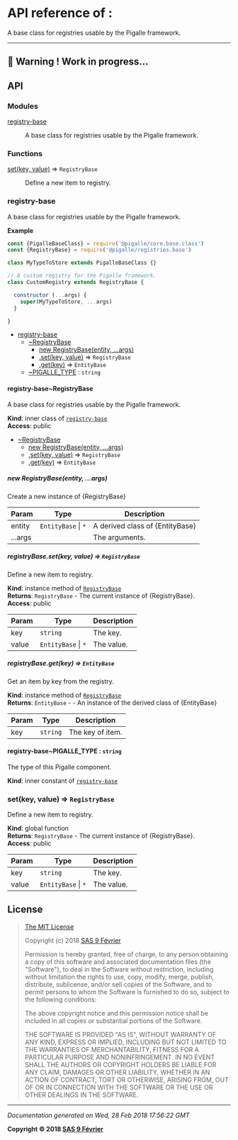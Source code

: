 # API reference of :

A base class for registries usable by the Pigalle framework.

---
&#x1F34E; **__Warning !__ Work in progress...**
---
## API

### Modules

<dl>
<dt><a href="#module_registry-base">registry-base</a></dt>
<dd><p>A base class for registries usable by the Pigalle framework.</p>
</dd>
</dl>

### Functions

<dl>
<dt><a href="#set">set(key, value)</a> ⇒ <code>RegistryBase</code></dt>
<dd><p>Define a new item to registry.</p>
</dd>
</dl>

<a name="module_registry-base"></a>

### registry-base
A base class for registries usable by the Pigalle framework.

**Example**  
```js
const {PigalleBaseClass} = require('@pigalle/core.base.class')
const {RegistryBase} = require('@pigalle/registries.base')

class MyTypeToStore extends PigalleBaseClass {}

// A custom registry for the Pigalle framework.
class CustomRegistry extends RegistryBase {

  constructor (...args) {
    super(MyTypeToStore, ...args)
  }

}
```

* [registry-base](#module_registry-base)
    * [~RegistryBase](#module_registry-base..RegistryBase)
        * [new RegistryBase(entity, ...args)](#new_module_registry-base..RegistryBase_new)
        * [.set(key, value)](#module_registry-base..RegistryBase+set) ⇒ <code>RegistryBase</code>
        * [.get(key)](#module_registry-base..RegistryBase+get) ⇒ <code>EntityBase</code>
    * [~PIGALLE_TYPE](#module_registry-base..PIGALLE_TYPE) : <code>string</code>

<a name="module_registry-base..RegistryBase"></a>

#### registry-base~RegistryBase
A base class for registries usable by the Pigalle framework.

**Kind**: inner class of [<code>registry-base</code>](#module_registry-base)  
**Access**: public  

* [~RegistryBase](#module_registry-base..RegistryBase)
    * [new RegistryBase(entity, ...args)](#new_module_registry-base..RegistryBase_new)
    * [.set(key, value)](#module_registry-base..RegistryBase+set) ⇒ <code>RegistryBase</code>
    * [.get(key)](#module_registry-base..RegistryBase+get) ⇒ <code>EntityBase</code>

<a name="new_module_registry-base..RegistryBase_new"></a>

##### new RegistryBase(entity, ...args)
Create a new instance of {RegistryBase}


| Param | Type | Description |
| --- | --- | --- |
| entity | <code>EntityBase</code> \| <code>\*</code> | A derived class of {EntityBase} |
| ...args |  | The arguments. |

<a name="module_registry-base..RegistryBase+set"></a>

##### registryBase.set(key, value) ⇒ <code>RegistryBase</code>
Define a new item to registry.

**Kind**: instance method of [<code>RegistryBase</code>](#module_registry-base..RegistryBase)  
**Returns**: <code>RegistryBase</code> - The current instance of {RegistryBase}.  
**Access**: public  

| Param | Type | Description |
| --- | --- | --- |
| key | <code>string</code> | The key. |
| value | <code>EntityBase</code> \| <code>\*</code> | The value. |

<a name="module_registry-base..RegistryBase+get"></a>

##### registryBase.get(key) ⇒ <code>EntityBase</code>
Get an item by key from the registry.

**Kind**: instance method of [<code>RegistryBase</code>](#module_registry-base..RegistryBase)  
**Returns**: <code>EntityBase</code> - - An instance of the derived class of {EntityBase}  

| Param | Type | Description |
| --- | --- | --- |
| key | <code>string</code> | The key of item. |

<a name="module_registry-base..PIGALLE_TYPE"></a>

#### registry-base~PIGALLE_TYPE : <code>string</code>
The type of this Pigalle component.

**Kind**: inner constant of [<code>registry-base</code>](#module_registry-base)  
<a name="set"></a>

### set(key, value) ⇒ <code>RegistryBase</code>
Define a new item to registry.

**Kind**: global function  
**Returns**: <code>RegistryBase</code> - The current instance of {RegistryBase}.  
**Access**: public  

| Param | Type | Description |
| --- | --- | --- |
| key | <code>string</code> | The key. |
| value | <code>EntityBase</code> \| <code>\*</code> | The value. |

## <a name="license"> License

>
> [The MIT License](https://opensource.org/licenses/MIT)
>
> Copyright (c) 2018 [SAS 9 Février](https://9fevrier.com/)
>
> Permission is hereby granted, free of charge, to any person obtaining a copy
> of this software and associated documentation files (the "Software"), to deal
> in the Software without restriction, including without limitation the rights
> to use, copy, modify, merge, publish, distribute, sublicense, and/or sell
> copies of the Software, and to permit persons to whom the Software is
> furnished to do so, subject to the following conditions:
>
> The above copyright notice and this permission notice shall be included in all
> copies or substantial portions of the Software.
>
> THE SOFTWARE IS PROVIDED "AS IS", WITHOUT WARRANTY OF ANY KIND, EXPRESS OR
> IMPLIED, INCLUDING BUT NOT LIMITED TO THE WARRANTIES OF MERCHANTABILITY,
> FITNESS FOR A PARTICULAR PURPOSE AND NONINFRINGEMENT. IN NO EVENT SHALL THE
>AUTHORS OR COPYRIGHT HOLDERS BE LIABLE FOR ANY CLAIM, DAMAGES OR OTHER
> LIABILITY, WHETHER IN AN ACTION OF CONTRACT, TORT OR OTHERWISE, ARISING FROM,
> OUT OF OR IN CONNECTION WITH THE SOFTWARE OR THE USE OR OTHER DEALINGS IN THE
> SOFTWARE.
>

***

_Documentation generated on Wed, 28 Feb 2018 17:56:22 GMT_

**Copyright &copy; 2018 [SAS 9 Février](https://9fevrier.com/)**
